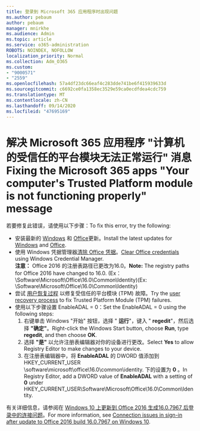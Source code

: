 ```yaml
---
title: 登录到 Microsoft 365 应用程序时出现问题
ms.author: pebaum
author: pebaum
manager: mnirkhe
ms.audience: Admin
ms.topic: article
ms.service: o365-administration
ROBOTS: NOINDEX, NOFOLLOW
localization_priority: Normal
ms.collection: Adm_O365
ms.custom:
- "9000571"
- "2559"
ms.openlocfilehash: 57a4df23dc66eaf4c283dde741be6f415939633d
ms.sourcegitcommit: c6692ce0fa1358ec3529e59ca0ecdfdea4cdc759
ms.translationtype: MT
ms.contentlocale: zh-CN
ms.lasthandoff: 09/14/2020
ms.locfileid: "47695169"
---
```

# <a name="fixing-the-microsoft-365-apps-your-computers-trusted-platform-module-is-not-functioning-properly-message"></a><span data-ttu-id="7ad4e-102">解决 Microsoft 365 应用程序 "计算机的受信任的平台模块无法正常运行" 消息</span><span class="sxs-lookup"><span data-stu-id="7ad4e-102">Fixing the Microsoft 365 apps "Your computer's Trusted Platform module is not functioning properly" message</span></span>

<span data-ttu-id="7ad4e-103">若要修复此错误，请使用以下步骤：</span><span class="sxs-lookup"><span data-stu-id="7ad4e-103">To fix this error, try the following:</span></span>

- <span data-ttu-id="7ad4e-104">安装最新的 [Windows](https://support.microsoft.com/help/4027667/windows-10-update) 和 [Office](https://support.office.com/article/update-office-and-your-computer-with-microsoft-update-2ab296f3-7f03-43a2-8e50-46de917611c5)更新。</span><span class="sxs-lookup"><span data-stu-id="7ad4e-104">Install the latest updates for [Windows](https://support.microsoft.com/help/4027667/windows-10-update) and [Office](https://support.office.com/article/update-office-and-your-computer-with-microsoft-update-2ab296f3-7f03-43a2-8e50-46de917611c5).</span></span>
- <span data-ttu-id="7ad4e-105">使用 Windows 凭据管理器[清除 Office 凭据](https://docs.microsoft.com/eoffice/troubleshoot/error-messages/another-account-already-signed-in#step-3-clear-cached-credentials-on-the-computer)。</span><span class="sxs-lookup"><span data-stu-id="7ad4e-105">[Clear Office credentials](https://docs.microsoft.com/eoffice/troubleshoot/error-messages/another-account-already-signed-in#step-3-clear-cached-credentials-on-the-computer) using Windows Credential Manager.</span></span><br/>
    <span data-ttu-id="7ad4e-106">**注意：** Office 2016 的注册表路径已更改为16.0。</span><span class="sxs-lookup"><span data-stu-id="7ad4e-106">**Note:** The registry paths for Office 2016 have changed to 16.0.</span></span> <span data-ttu-id="7ad4e-107"> (Ex： \Software\Microsoft\Office\16.0\Common\Identity\)</span><span class="sxs-lookup"><span data-stu-id="7ad4e-107">(Ex: \Software\Microsoft\Office\16.0\Common\Identity\)</span></span>
- <span data-ttu-id="7ad4e-108">尝试 [用户恢复过程](https://docs.microsoft.com/office365/troubleshoot/administration/connection-issue-when-sign-in-office-2016#symptom-2) 以修复受信任的平台模块 (TPM) 故障。</span><span class="sxs-lookup"><span data-stu-id="7ad4e-108">Try the [user recovery process](https://docs.microsoft.com/office365/troubleshoot/administration/connection-issue-when-sign-in-office-2016#symptom-2) to fix Trusted Platform Module (TPM) failures.</span></span>
- <span data-ttu-id="7ad4e-109">使用以下步骤设置 EnableADAL = 0：</span><span class="sxs-lookup"><span data-stu-id="7ad4e-109">Set the EnableADAL = 0 using the following steps:</span></span>  
    1. <span data-ttu-id="7ad4e-110">右键单击 Windows "开始" 按钮，选择 " **运行**"，键入 " **regedit**"，然后选择 **"确定"**。</span><span class="sxs-lookup"><span data-stu-id="7ad4e-110">Right-click the Windows Start button, choose **Run**, type **regedit**, and then choose **OK**.</span></span>
    2. <span data-ttu-id="7ad4e-111">选择 **"是"** 以允许注册表编辑器对你的设备进行更改。</span><span class="sxs-lookup"><span data-stu-id="7ad4e-111">Select **Yes** to allow Registry Editor to make changes to your device.</span></span>
    3. <span data-ttu-id="7ad4e-112">在注册表编辑器中，将 **EnableADAL** 的 DWORD 值添加到 HKEY_CURRENT_USER \software\microsoft\office\16.0\common\identity. 下的设置为 **0** 。</span><span class="sxs-lookup"><span data-stu-id="7ad4e-112">In Registry Editor, add a DWORD value of **EnableADAL** with a setting of **0** under HKEY_CURRENT_USER\Software\Microsoft\Office\16.0\Common\Identity.</span></span>

<span data-ttu-id="7ad4e-113">有关详细信息，请参阅在 [Windows 10 上更新到 Office 2016 生成16.0.7967 后登录中的连接问题](https://docs.microsoft.com/office365/troubleshoot/administration/connection-issue-when-sign-in-office-2016)。</span><span class="sxs-lookup"><span data-stu-id="7ad4e-113">For more information, see [Connection issues in sign-in after update to Office 2016 build 16.0.7967 on Windows 10](https://docs.microsoft.com/office365/troubleshoot/administration/connection-issue-when-sign-in-office-2016).</span></span>